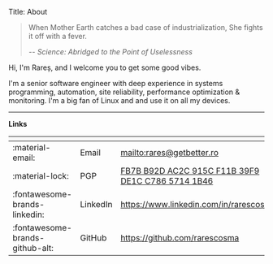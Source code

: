 Title: About

> When Mother Earth catches a bad case of industrialization, She fights it off with a fever.
> 
> --  _Science: Abridged to the Point of Uselessness_

Hi, I'm Rareș, and I welcome you to get some good vibes.

I'm a senior software engineer with deep experience in systems programming, automation, site reliability, performance optimization & monitoring. 
I'm a big fan of Linux and and use it on all my devices.

----

**Links**

| <!-- -->                        | <!-- --> | <!-- -->                                                                                                                                                                |
|---------------------------------|----------|-------------------------------------------------------------------------------------------------------------------------------------------------------------------------|
| :material-email:                | Email    | <mailto:rares@getbetter.ro>                                                                                                                                             |
| :material-lock:                 | PGP      | [FB7B B92D AC2C 915C F11B  39F9 DE1C C786 5714 1B46](http://keyserver.ubuntu.com/pks/lookup?op=vindex&search=0xFB7BB92DAC2C915CF11B39F9DE1CC78657141B46&fingerprint=on) |
| :fontawesome-brands-linkedin:   | LinkedIn | <https://www.linkedin.com/in/rarescosma>                                                                                                                                |
| :fontawesome-brands-github-alt: | GitHub   | <https://github.com/rarescosma>                                                                                                                                         |
